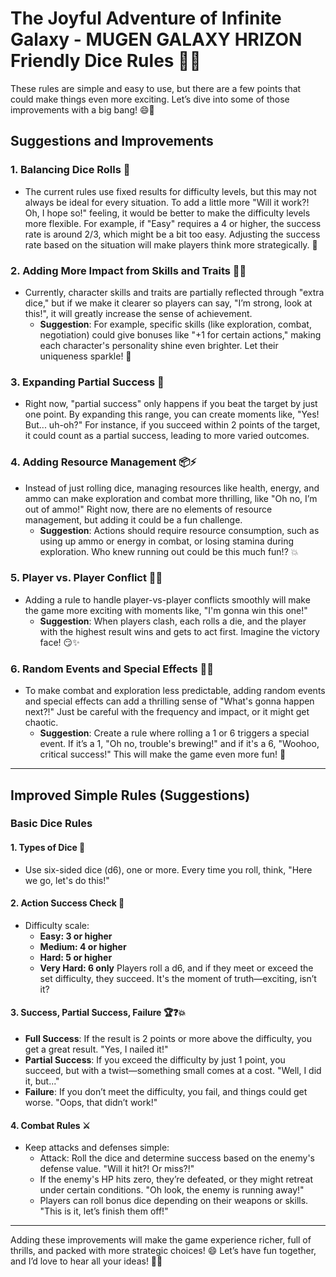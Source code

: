 # The Joyful Adventure of Infinite Galaxy - MUGEN GALAXY HRIZON Friendly Dice Rules 🚀✨

These rules are simple and easy to use, but there are a few points that could make things even more exciting. Let’s dive into some of those improvements with a big bang! 😄🎲

## Suggestions and Improvements

### 1. **Balancing Dice Rolls** 🎲

- The current rules use fixed results for difficulty levels, but this may not always be ideal for every situation. To add a little more "Will it work?! Oh, I hope so!" feeling, it would be better to make the difficulty levels more flexible. For example, if "Easy" requires a 4 or higher, the success rate is around 2/3, which might be a bit too easy. Adjusting the success rate based on the situation will make players think more strategically. 🤔

### 2. **Adding More Impact from Skills and Traits** 💪✨

- Currently, character skills and traits are partially reflected through "extra dice," but if we make it clearer so players can say, "I’m strong, look at this!", it will greatly increase the sense of achievement.
  - **Suggestion**: For example, specific skills (like exploration, combat, negotiation) could give bonuses like "+1 for certain actions," making each character's personality shine even brighter. Let their uniqueness sparkle! 🌟

### 3. **Expanding Partial Success** 🌈

- Right now, "partial success" only happens if you beat the target by just one point. By expanding this range, you can create moments like, "Yes! But... uh-oh?" For instance, if you succeed within 2 points of the target, it could count as a partial success, leading to more varied outcomes.

### 4. **Adding Resource Management** 📦⚡️

- Instead of just rolling dice, managing resources like health, energy, and ammo can make exploration and combat more thrilling, like "Oh no, I’m out of ammo!" Right now, there are no elements of resource management, but adding it could be a fun challenge.
  - **Suggestion**: Actions should require resource consumption, such as using up ammo or energy in combat, or losing stamina during exploration. Who knew running out could be this much fun!? 💥

### 5. **Player vs. Player Conflict** 🤜🤛

- Adding a rule to handle player-vs-player conflicts smoothly will make the game more exciting with moments like, "I'm gonna win this one!"
  - **Suggestion**: When players clash, each rolls a die, and the player with the highest result wins and gets to act first. Imagine the victory face! 😏✨

### 6. **Random Events and Special Effects** 🎲💥

- To make combat and exploration less predictable, adding random events and special effects can add a thrilling sense of "What's gonna happen next?!" Just be careful with the frequency and impact, or it might get chaotic.
  - **Suggestion**: Create a rule where rolling a 1 or 6 triggers a special event. If it’s a 1, "Oh no, trouble's brewing!" and if it's a 6, "Woohoo, critical success!" This will make the game even more fun! 🎉

---

## Improved Simple Rules (Suggestions)

### Basic Dice Rules

#### 1. Types of Dice 🎲

- Use six-sided dice (d6), one or more. Every time you roll, think, "Here we go, let's do this!"

#### 2. Action Success Check 🎯

- Difficulty scale:
  - **Easy: 3 or higher**
  - **Medium: 4 or higher**
  - **Hard: 5 or higher**
  - **Very Hard: 6 only**
  Players roll a d6, and if they meet or exceed the set difficulty, they succeed. It's the moment of truth—exciting, isn’t it?

#### 3. Success, Partial Success, Failure 🏆❓💥

- **Full Success**: If the result is 2 points or more above the difficulty, you get a great result. "Yes, I nailed it!"
- **Partial Success**: If you exceed the difficulty by just 1 point, you succeed, but with a twist—something small comes at a cost. "Well, I did it, but..."
- **Failure**: If you don’t meet the difficulty, you fail, and things could get worse. "Oops, that didn’t work!"

#### 4. Combat Rules ⚔️

- Keep attacks and defenses simple:
  - Attack: Roll the dice and determine success based on the enemy's defense value. "Will it hit?! Or miss?!"
  - If the enemy's HP hits zero, they’re defeated, or they might retreat under certain conditions. "Oh look, the enemy is running away!"
  - Players can roll bonus dice depending on their weapons or skills. "This is it, let’s finish them off!"

---

Adding these improvements will make the game experience richer, full of thrills, and packed with more strategic choices! 😄 Let’s have fun together, and I’d love to hear all your ideas! 🚀✨
